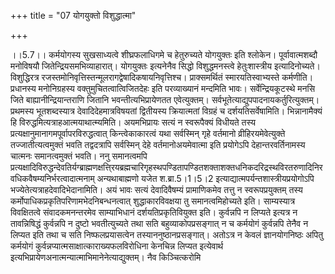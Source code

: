 +++
title = "07 योगयुक्तो विशुद्धात्मा"

+++
  
  
।।5.7।। कर्मयोगस्य सुखसाध्यत्वे शीघ्रफलाधिगमे च हेतुरुच्यते योगयुक्तः इति
श्लोकेन। पूर्वावात्मशब्दौ मनोविषयौ जितेन्द्रियसमभिव्याहारात्। योगयुक्तः
इत्यनेनैव सिद्धो विशुद्धमनस्त्वे हेतुःशास्त्रीय इत्यादिनोच्यते।
विशुद्धिरत्र रजस्तमोनिवृत्तिस्तन्मूलरागद्वेषादिकषायनिवृत्तिश्च।
प्राक्समर्थितं स्मारयतिस्वाभ्यस्ते कर्मणीति। प्रधानस्य मनोनिग्रहस्य
वक्तुमुचितत्वात्विजितदेहः इति परव्याख्यानं मन्दमिति भावः।
सर्वेन्द्रियकूटस्थे मनसि जिते बाह्यानीन्द्रियान्तराणि जितानि
भवन्तीत्यभिप्रायेणतत एवेत्युक्तम्।
सर्वभूतेत्याद्युपपादनायकर्तुरित्युक्तम्। प्रथमस्य भूतशब्दस्यात्र
देवादिदेहमात्रविषयतां द्वितीयस्य क्रियात्मतां विग्रहं च
दर्शयतिसर्वेषामिति। भिन्नानामैक्यं हि
विरुद्धमित्यत्राहआत्मयाथात्म्यमिति। अयमभिप्रायः सत्यं न स्वरूपैक्यं
विधीयते तस्य प्रत्यक्षानुमानागमपूर्वापरविरुद्धत्वात् किन्त्वेकाकारत्वं
यथा सर्वस्मिन् गृहे वर्तमानो व्रीहिरयमेवेत्युक्ते तज्जातीत्यत्वमुक्तं
भवति तद्वदत्रापि सर्वस्मिन् देहे वर्तमानोअयमेवात्मा इति प्रयोगेऽपि
देहान्तरवर्तिनामस्य चात्मनः समानत्वमुक्तं भवति। ननु समानत्वमपि
प्रत्यक्षादिविरुद्धन्देवतिर्यग्ब्राह्मणक्षत्ति्रयब्रह्मचारिगृहस्थपण्डितापण्डितशक्ताशक्तधनिकदरिद्रस्थविरतरुणादिनिरवधिकवैषम्यनिर्भरत्वादात्मनाम्
अन्यथाबाह्मणो यजेत श.ब्रा.5।1।5।2 इत्याद्यात्मपर्यन्तशास्त्रीयप्रयोगोऽपि
भज्येतेत्यत्राहदेवादिभेदानामिति। अयं भावः सत्यं देवादिवैषम्यं
प्रामाणिकमेव तत्तु न स्वरूपप्रयुक्तम् तस्य
कर्मोपाधिकप्रकृतिपरिणामभेदनिबन्धनत्वात् शुद्धाकारविवक्षया तु
समानत्वमिहोच्यते इति। साम्यस्यात्र विवक्षितत्वे संवादकमनन्तरमेव
साम्याभिधानं दर्शयतिप्रकृतिवियुक्त इति। कुर्वन्नपि न लिप्यते इत्यत्र न
तावन्निषिद्धं कुर्वन्नपि न दुष्टो भवतीत्युच्यते तथा सति
बहुव्याकोपप्रसङ्गात् न च कर्मयोगं कुर्वन्नपि तेनैव न लिप्यत इति तथा च
सति निष्फलप्रयासत्वेन तस्याननुष्ठानप्रसङ्गात्। अतोऽत्र न केवलं
ज्ञानयोगनिष्ठः अपितु कर्मयोगं कुर्वन्नप्यात्मसाक्षात्काराख्यफलविरोधिना
केनचिन्न लिप्यत इत्येवार्थ
इत्यभिप्रायेणअनात्मन्यात्माभिमानेनेत्याद्युक्तम्। नैव किञ्चित्करोमि  
  
